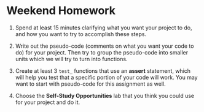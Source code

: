 # Weekend Homework

1. Spend at least 15 minutes clarifying what you want your project to do, and how you want to try to accomplish these steps.

2. Write out the pseudo-code (comments on what you want your code to do) for your project. Then try to group the pseudo-code into smaller units which we will try to turn into functions.
 
3. Create at least 3 `test_` functions that use an **assert** statement, which will help you test that a specific portion of your code will work. You may want to start with pseudo-code for this assignment as well.

4. Choose the **Self-Study Opportunities** lab that you think you could use for your project and do it. 
